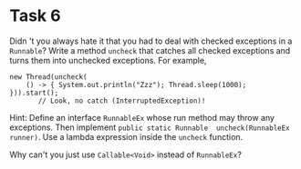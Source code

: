 # Task 6
Didn    't you always hate it that you had to deal with checked exceptions in a `Runnable`? Write a method `uncheck` that 
catches all checked exceptions and turns them into unchecked exceptions. For example,
```
new Thread(uncheck(
    () -> { System.out.println("Zzz"); Thread.sleep(1000); })).start();
       // Look, no catch (InterruptedException)!
```
Hint: Define an interface `RunnableEx` whose run method may throw any exceptions. Then implement `public static Runnable 
uncheck(RunnableEx runner)`. Use a lambda expression inside the `uncheck` function.

Why can't you just use `Callable<Void>` instead of `RunnableEx`?